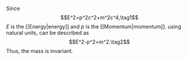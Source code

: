 Since $$E^2=p^2c^2+m^2c^4,\tag1$$
$E$ is the [[Energy|energy]] and $p$ is the [[Momentum|momentum]].
using natural units, can be described as $$E^2-p^2=m^2.\tag2$$
Thus, the mass is invariant.